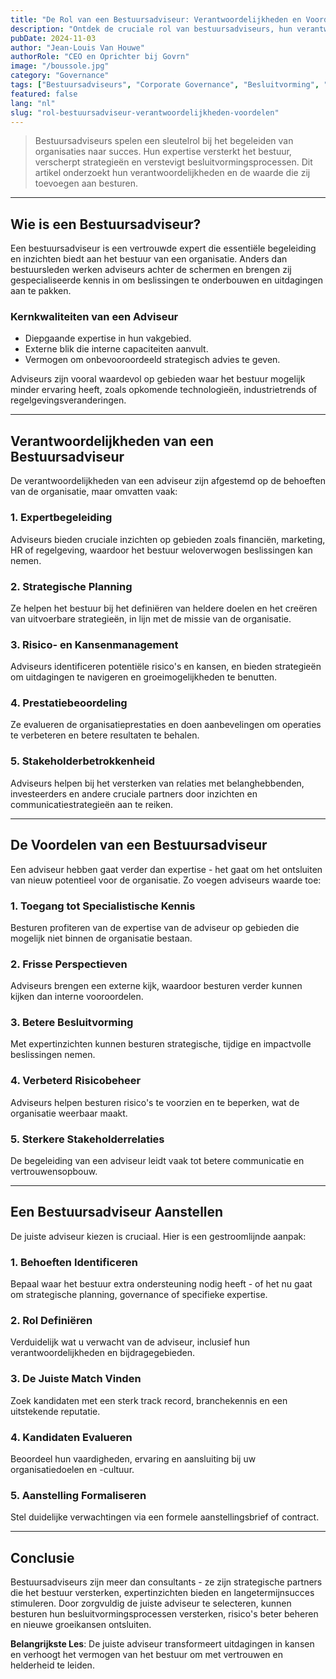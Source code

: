 ```yaml
---
title: "De Rol van een Bestuursadviseur: Verantwoordelijkheden en Voordelen"
description: "Ontdek de cruciale rol van bestuursadviseurs, hun verantwoordelijkheden en de toegevoegde waarde die zij bieden aan organisaties via bestuur en strategische begeleiding."
pubDate: 2024-11-03
author: "Jean-Louis Van Houwe"
authorRole: "CEO en Oprichter bij Govrn"
image: "/boussole.jpg"
category: "Governance"
tags: ["Bestuursadviseurs", "Corporate Governance", "Besluitvorming", "Leiderschap"]
featured: false
lang: "nl"
slug: "rol-bestuursadviseur-verantwoordelijkheden-voordelen"
---
```


> Bestuursadviseurs spelen een sleutelrol bij het begeleiden van organisaties naar succes. Hun expertise versterkt het bestuur, verscherpt strategieën en verstevigt besluitvormingsprocessen. Dit artikel onderzoekt hun verantwoordelijkheden en de waarde die zij toevoegen aan besturen.

---

## Wie is een Bestuursadviseur?

Een bestuursadviseur is een vertrouwde expert die essentiële begeleiding en inzichten biedt aan het bestuur van een organisatie. Anders dan bestuursleden werken adviseurs achter de schermen en brengen zij gespecialiseerde kennis in om beslissingen te onderbouwen en uitdagingen aan te pakken.

### **Kernkwaliteiten van een Adviseur**
- Diepgaande expertise in hun vakgebied.
- Externe blik die interne capaciteiten aanvult.
- Vermogen om onbevooroordeeld strategisch advies te geven.

Adviseurs zijn vooral waardevol op gebieden waar het bestuur mogelijk minder ervaring heeft, zoals opkomende technologieën, industrietrends of regelgevingsveranderingen.

---

## Verantwoordelijkheden van een Bestuursadviseur

De verantwoordelijkheden van een adviseur zijn afgestemd op de behoeften van de organisatie, maar omvatten vaak:

### **1. Expertbegeleiding**
Adviseurs bieden cruciale inzichten op gebieden zoals financiën, marketing, HR of regelgeving, waardoor het bestuur weloverwogen beslissingen kan nemen.

### **2. Strategische Planning**
Ze helpen het bestuur bij het definiëren van heldere doelen en het creëren van uitvoerbare strategieën, in lijn met de missie van de organisatie.

### **3. Risico- en Kansenmanagement**
Adviseurs identificeren potentiële risico's en kansen, en bieden strategieën om uitdagingen te navigeren en groeimogelijkheden te benutten.

### **4. Prestatiebeoordeling**
Ze evalueren de organisatieprestaties en doen aanbevelingen om operaties te verbeteren en betere resultaten te behalen.

### **5. Stakeholderbetrokkenheid**
Adviseurs helpen bij het versterken van relaties met belanghebbenden, investeerders en andere cruciale partners door inzichten en communicatiestrategieën aan te reiken.

---

## De Voordelen van een Bestuursadviseur

Een adviseur hebben gaat verder dan expertise - het gaat om het ontsluiten van nieuw potentieel voor de organisatie. Zo voegen adviseurs waarde toe:

### **1. Toegang tot Specialistische Kennis**
Besturen profiteren van de expertise van de adviseur op gebieden die mogelijk niet binnen de organisatie bestaan.

### **2. Frisse Perspectieven**
Adviseurs brengen een externe kijk, waardoor besturen verder kunnen kijken dan interne vooroordelen.

### **3. Betere Besluitvorming**
Met expertinzichten kunnen besturen strategische, tijdige en impactvolle beslissingen nemen.

### **4. Verbeterd Risicobeheer**
Adviseurs helpen besturen risico's te voorzien en te beperken, wat de organisatie weerbaar maakt.

### **5. Sterkere Stakeholderrelaties**
De begeleiding van een adviseur leidt vaak tot betere communicatie en vertrouwensopbouw.

---

## Een Bestuursadviseur Aanstellen

De juiste adviseur kiezen is cruciaal. Hier is een gestroomlijnde aanpak:

### **1. Behoeften Identificeren**
Bepaal waar het bestuur extra ondersteuning nodig heeft - of het nu gaat om strategische planning, governance of specifieke expertise.

### **2. Rol Definiëren**
Verduidelijk wat u verwacht van de adviseur, inclusief hun verantwoordelijkheden en bijdragegebieden.

### **3. De Juiste Match Vinden**
Zoek kandidaten met een sterk track record, branchekennis en een uitstekende reputatie.

### **4. Kandidaten Evalueren**
Beoordeel hun vaardigheden, ervaring en aansluiting bij uw organisatiedoelen en -cultuur.

### **5. Aanstelling Formaliseren**
Stel duidelijke verwachtingen via een formele aanstellingsbrief of contract.

---

## Conclusie

Bestuursadviseurs zijn meer dan consultants - ze zijn strategische partners die het bestuur versterken, expertinzichten bieden en langetermijnsucces stimuleren. Door zorgvuldig de juiste adviseur te selecteren, kunnen besturen hun besluitvormingsprocessen versterken, risico's beter beheren en nieuwe groeikansen ontsluiten.

**Belangrijkste Les**: De juiste adviseur transformeert uitdagingen in kansen en verhoogt het vermogen van het bestuur om met vertrouwen en helderheid te leiden.
